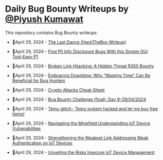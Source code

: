 # Daily Bug Bounty Writeups by [@Piyush Kumawat](https://twitter.com/piyush_supiy) 
This repository contains Bug Bounty writeups

<!-- BLOG-POST-LIST:START -->
 - 💯April 29, 2024 - [The Last Dance &lpar;HackTheBox Writeup&rpar;](https://medium.com/@krishgera1/the-last-dance-hackthebox-writeup-ab0ffda6264f?source=rss------bug_bounty-5) 

 - 💯April 29, 2024 - [Find PII Info Disclosure Bugs With this Simple GUI Tool-Easy P1](https://medium.com/@Ajakcybersecurity/find-pii-info-disclosure-bugs-with-this-simple-gui-tool-easy-p1-7507a34ae172?source=rss------bug_bounty-5) 

 - 💯April 29, 2024 - [Broken Link Hijacking: A Hidden Threat $350 Bounty](https://medium.com/@chouhanhimanshu532/broken-link-hijacking-a-hidden-threat-350-bounty-bb5978177b1d?source=rss------bug_bounty-5) 

 - 💯April 29, 2024 - [Embracing Downtime: Why “Wasting Time” Can Be Beneficial for Bug Hunters](https://securitylit.medium.com/embracing-downtime-why-wasting-time-can-be-beneficial-for-bug-hunters-62d83da87a14?source=rss------bug_bounty-5) 

 - 💯April 29, 2024 - [Crypto Attacks Cheat-Sheet](https://medium.com/@davidkarpinski1/brute-forcing-cheat-sheet-30a9f58e024e?source=rss------bug_bounty-5) 

 - 💯April 29, 2024 - [Bug Bounty Challenge &lpar;final&rpar;: Day 9–29/04/2024](https://wallotry.medium.com/bug-bounty-challenge-final-day-9-29-04-2024-9643d90e3ccf?source=rss------bug_bounty-5) 

 - 💯April 29, 2024 - [Temu glitch - Temu system hacked and let me buy free items!](https://medium.com/@verylazytech/temu-glitch-temu-system-hacked-and-let-me-buy-free-items-356fad19ae4a?source=rss------bug_bounty-5) 

 - 💯April 29, 2024 - [Navigating the Minefield Understanding IoT Device Vulnerabilities](https://medium.com/@Land2Cyber/navigating-the-minefield-understanding-iot-device-vulnerabilities-648e474f2c70?source=rss------bug_bounty-5) 

 - 💯April 29, 2024 - [Strengthening the Weakest Link Addressing Weak Authentication on IoT Devices](https://medium.com/@Land2Cyber/strengthening-the-weakest-link-addressing-weak-authentication-on-iot-devices-33c978287ee4?source=rss------bug_bounty-5) 

 - 💯April 29, 2024 - [Unveiling the Risks Insecure IoT Device Management](https://medium.com/@Land2Cyber/unveiling-the-risks-insecure-iot-device-management-630b9ac0ebab?source=rss------bug_bounty-5) 
<!-- BLOG-POST-LIST:END -->
